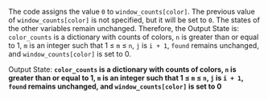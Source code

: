 The code assigns the value `0` to `window_counts[color]`. The previous value of `window_counts[color]` is not specified, but it will be set to `0`. The states of the other variables remain unchanged. Therefore, the Output State is: `color_counts` is a dictionary with counts of colors, `n` is greater than or equal to 1, `m` is an integer such that 1 ≤ `m` ≤ `n`, `j` is `i + 1`, `found` remains unchanged, and `window_counts[color]` is set to 0.

Output State: **`color_counts` is a dictionary with counts of colors, `n` is greater than or equal to 1, `m` is an integer such that 1 ≤ `m` ≤ `n`, `j` is `i + 1`, `found` remains unchanged, and `window_counts[color]` is set to 0**